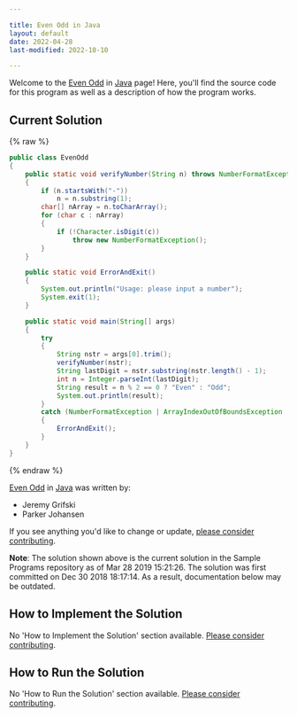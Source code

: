 ```yaml
---

title: Even Odd in Java
layout: default
date: 2022-04-28
last-modified: 2022-10-10

---
```


Welcome to the [Even Odd](https://sampleprograms.io/projects/even-odd) in [Java](https://sampleprograms.io/languages/java) page! Here, you'll find the source code for this program as well as a description of how the program works.

## Current Solution

{% raw %}

```java
public class EvenOdd
{
    public static void verifyNumber(String n) throws NumberFormatException
    {
        if (n.startsWith("-"))
            n = n.substring(1);
        char[] nArray = n.toCharArray();
        for (char c : nArray)
        {
            if (!Character.isDigit(c))
                throw new NumberFormatException();
        }
    }

    public static void ErrorAndExit()
    {
        System.out.println("Usage: please input a number");
        System.exit(1);
    }

    public static void main(String[] args)
    {
        try
        {
            String nstr = args[0].trim();
            verifyNumber(nstr);
            String lastDigit = nstr.substring(nstr.length() - 1);
            int n = Integer.parseInt(lastDigit);
            String result = n % 2 == 0 ? "Even" : "Odd";
            System.out.println(result);
        }
        catch (NumberFormatException | ArrayIndexOutOfBoundsException | StringIndexOutOfBoundsException e)
        {
            ErrorAndExit();
        }
    }
}
```

{% endraw %}

[Even Odd](https://sampleprograms.io/projects/even-odd) in [Java](https://sampleprograms.io/languages/java) was written by:

- Jeremy Grifski
- Parker Johansen

If you see anything you'd like to change or update, [please consider contributing](https://github.com/TheRenegadeCoder/sample-programs).

**Note**: The solution shown above is the current solution in the Sample Programs repository as of Mar 28 2019 15:21:26. The solution was first committed on Dec 30 2018 18:17:14. As a result, documentation below may be outdated.

## How to Implement the Solution

No 'How to Implement the Solution' section available. [Please consider contributing](https://github.com/TheRenegadeCoder/sample-programs-website).

## How to Run the Solution

No 'How to Run the Solution' section available. [Please consider contributing](https://github.com/TheRenegadeCoder/sample-programs-website).